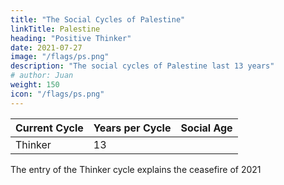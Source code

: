 ```yaml
---
title: "The Social Cycles of Palestine"
linkTitle: Palestine
heading: "Positive Thinker"
date: 2021-07-27
image: "/flags/ps.png"
description: "The social cycles of Palestine last 13 years"
# author: Juan
weight: 150
icon: "/flags/ps.png"
---
```



Current Cycle | Years per Cycle | Social Age
--- | --- | ---
Thinker | 13 | 



The entry of the Thinker cycle explains the ceasefire of 2021 
